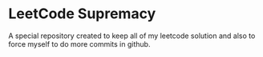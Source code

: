 # LeetCode Supremacy

A special repository created to keep all of my leetcode solution and also to force myself to do more commits in github. 

